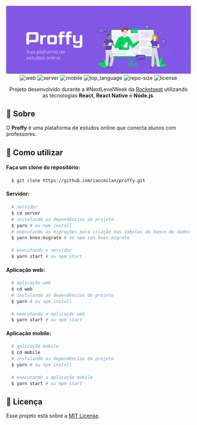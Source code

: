 <div align="center">

![Project Image](.github/proffy.png)
![web] ![server] ![mobile] ![top_language] ![repo-size] ![license]

Projeto desenvolvido durante a #NextLevelWeek da [Rocketseat] utilizando as tecnologias **React**, **React Native** e **Node.js**.

</div>

## :bookmark: Sobre

O **Proffy** é uma plataforma de estudos online que conecta alunos com professores.

## :wrench: Como utilizar

#### Faça um clone do repositório:

```sh
  $ git clone https://github.com/iancmilan/proffy.git
```

#### Servidor:

```sh
  # servidor
  $ cd server
  # instalando as dependências do projeto
  $ yarn # ou npm install
  # executando as migrações para criação das tabelas do banco de dados
  $ yarn knex:migrate # ou npm run knex:migrate

  # executando o servidor
  $ yarn start # ou npm start
```
#### Aplicação web:
```sh
  # aplicação web
  $ cd web
  # instalando as dependências do projeto
  $ yarn # ou npm install

  # executando a aplicação web
  $ yarn start # ou npm start
```
#### Aplicação mobile:
```sh
  # aplicação mobile
  $ cd mobile
  # instalando as dependências do projeto
  $ yarn # ou npm install

  # executando a aplicação mobile
  $ yarn start # ou npm start
```
## :memo: Licença

Esse projeto está sobre a [MIT License](LICENSE).

<!-- Links -->
[Rocketseat]: https://rocketseat.com.br/

<!-- Bagdes -->
[web]: https://img.shields.io/badge/web-React-63DAFA?style=flat-square
[server]: https://img.shields.io/badge/server-Node.js-brightgreen?style=flat-square
[mobile]: https://img.shields.io/badge/mobile-React%20Native-63DAFA?style=flat-square
[top_language]: https://img.shields.io/github/languages/top/iancmilan/proffy?style=flat-square
[license]: https://img.shields.io/github/license/iancmilan/proffy?style=flat-square
[repo-size]: https://img.shields.io/github/repo-size/iancmilan/proffy
